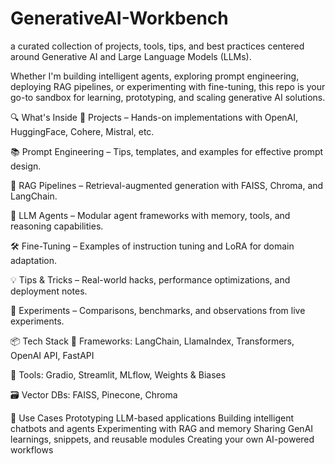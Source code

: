 # GenerativeAI-Workbench
a curated collection of projects, tools, tips, and best practices centered around Generative AI and Large Language Models (LLMs).

Whether I'm building intelligent agents, exploring prompt engineering, deploying RAG pipelines, or experimenting with fine-tuning, this repo is your go-to sandbox for learning, prototyping, and scaling generative AI solutions.

🔍 What's Inside
📁 Projects – Hands-on implementations with OpenAI, HuggingFace, Cohere, Mistral, etc.

📚 Prompt Engineering – Tips, templates, and examples for effective prompt design.

🔄 RAG Pipelines – Retrieval-augmented generation with FAISS, Chroma, and LangChain.

🧠 LLM Agents – Modular agent frameworks with memory, tools, and reasoning capabilities.

🛠️ Fine-Tuning – Examples of instruction tuning and LoRA for domain adaptation.

💡 Tips & Tricks – Real-world hacks, performance optimizations, and deployment notes.

🧪 Experiments – Comparisons, benchmarks, and observations from live experiments.

📦 Tech Stack
🧱 Frameworks: LangChain, LlamaIndex, Transformers, OpenAI API, FastAPI

🧰 Tools: Gradio, Streamlit, MLflow, Weights & Biases

🗃️ Vector DBs: FAISS, Pinecone, Chroma

🚀 Use Cases
Prototyping LLM-based applications
Building intelligent chatbots and agents
Experimenting with RAG and memory
Sharing GenAI learnings, snippets, and reusable modules
Creating your own AI-powered workflows
